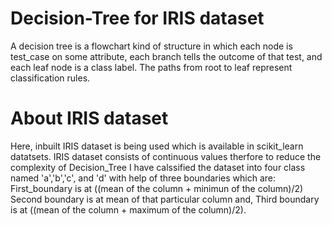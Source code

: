 # Decision-Tree for IRIS dataset

A decision tree is a flowchart kind of structure in which each node is test_case on some attribute, each branch tells the outcome of that test, and each leaf node is a class label. 
The paths from root to leaf represent classification rules.

# About IRIS dataset
Here, inbuilt IRIS dataset is being used which is available in scikit_learn datatsets.
IRIS dataset consists of continuous values therfore to reduce the complexity of Decision_Tree I have calssified the dataset into four class named 'a','b','c', and 'd' with help of three boundaries which are:
			First_boundary is at ((mean of the column + minimun of the column)/2) 
			Second boundary is at mean of that particular column and,
			Third boundary is at ((mean of the column + maximum of the column)/2).
